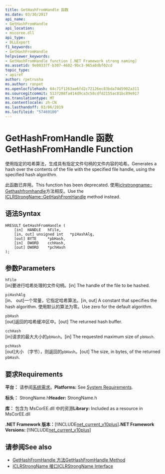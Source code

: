 ```yaml
---
title: GetHashFromHandle 函数
ms.date: 03/30/2017
api_name:
- GetHashFromHandle
api_location:
- mscoree.dll
api_type:
- DLLExport
f1_keywords:
- GetHashFromHandle
helpviewer_keywords:
- GetHashFromHandle function [.NET Framework strong naming]
ms.assetid: 9e00337f-b307-4602-9bc3-965a8dbf02cd
topic_type:
- apiref
author: rpetrusha
ms.author: ronpet
ms.openlocfilehash: 64c71f1263ae6fd2c72126ec83bda74d5902a311
ms.sourcegitcommit: 5137208fa414d9ca3c58cdfd2155ac81bc89e917
ms.translationtype: MT
ms.contentlocale: zh-CN
ms.lasthandoff: 03/06/2019
ms.locfileid: "57469100"
---
```

# <a name="gethashfromhandle-function"></a><span data-ttu-id="383f9-102">GetHashFromHandle 函数</span><span class="sxs-lookup"><span data-stu-id="383f9-102">GetHashFromHandle Function</span></span>
<span data-ttu-id="383f9-103">使用指定的哈希算法，生成具有指定文件句柄的文件内容的哈希。</span><span class="sxs-lookup"><span data-stu-id="383f9-103">Generates a hash over the contents of the file with the specified file handle, using the specified hash algorithm.</span></span>  
  
 <span data-ttu-id="383f9-104">此函数已弃用。</span><span class="sxs-lookup"><span data-stu-id="383f9-104">This function has been deprecated.</span></span> <span data-ttu-id="383f9-105">使用[iclrstrongname:: Gethashfromhandle](../../../../docs/framework/unmanaged-api/hosting/iclrstrongname-gethashfromhandle-method.md)方法相反。</span><span class="sxs-lookup"><span data-stu-id="383f9-105">Use the [ICLRStrongName::GetHashFromHandle](../../../../docs/framework/unmanaged-api/hosting/iclrstrongname-gethashfromhandle-method.md) method instead.</span></span>  
  
## <a name="syntax"></a><span data-ttu-id="383f9-106">语法</span><span class="sxs-lookup"><span data-stu-id="383f9-106">Syntax</span></span>  
  
```  
HRESULT GetHashFromHandle (  
    [in]  HANDLE   hFile,  
    [in, out] unsigned int   *piHashAlg,  
    [out] BYTE     *pbHash,  
    [in]  DWORD    cchHash,  
    [out] DWORD    *pchHash  
);  
```  
  
## <a name="parameters"></a><span data-ttu-id="383f9-107">参数</span><span class="sxs-lookup"><span data-stu-id="383f9-107">Parameters</span></span>  
 `hFile`  
 <span data-ttu-id="383f9-108">[in]要进行哈希处理的文件句柄。</span><span class="sxs-lookup"><span data-stu-id="383f9-108">[in] The handle of the file to be hashed.</span></span>  
  
 `piHashAlg`  
 <span data-ttu-id="383f9-109">[in、 out]一个常量，它指定哈希算法。</span><span class="sxs-lookup"><span data-stu-id="383f9-109">[in, out] A constant that specifies the hash algorithm.</span></span> <span data-ttu-id="383f9-110">使用默认的算法为零。</span><span class="sxs-lookup"><span data-stu-id="383f9-110">Use zero for the default algorithm.</span></span>  
  
 `pbHash`  
 <span data-ttu-id="383f9-111">[out]返回的哈希缓冲区中。</span><span class="sxs-lookup"><span data-stu-id="383f9-111">[out] The returned hash buffer.</span></span>  
  
 `cchHash`  
 <span data-ttu-id="383f9-112">[in]请求的最大大小的`pbHash`。</span><span class="sxs-lookup"><span data-stu-id="383f9-112">[in] The requested maximum size of `pbHash`.</span></span>  
  
 `pchHash`  
 <span data-ttu-id="383f9-113">[out]大小 （字节），则返回的`pbHash`。</span><span class="sxs-lookup"><span data-stu-id="383f9-113">[out] The size, in bytes, of the returned `pbHash`.</span></span>  
  
## <a name="requirements"></a><span data-ttu-id="383f9-114">要求</span><span class="sxs-lookup"><span data-stu-id="383f9-114">Requirements</span></span>  
 <span data-ttu-id="383f9-115">**平台：** 请参阅[系统需求](../../../../docs/framework/get-started/system-requirements.md)。</span><span class="sxs-lookup"><span data-stu-id="383f9-115">**Platforms:** See [System Requirements](../../../../docs/framework/get-started/system-requirements.md).</span></span>  
  
 <span data-ttu-id="383f9-116">**标头：** StrongName.h</span><span class="sxs-lookup"><span data-stu-id="383f9-116">**Header:** StrongName.h</span></span>  
  
 <span data-ttu-id="383f9-117">**库：** 包含为 MsCorEE.dll 中的资源</span><span class="sxs-lookup"><span data-stu-id="383f9-117">**Library:** Included as a resource in MsCorEE.dll</span></span>  
  
 <span data-ttu-id="383f9-118">**.NET Framework 版本：**[!INCLUDE[net_current_v10plus](../../../../includes/net-current-v10plus-md.md)]</span><span class="sxs-lookup"><span data-stu-id="383f9-118">**.NET Framework Versions:** [!INCLUDE[net_current_v10plus](../../../../includes/net-current-v10plus-md.md)]</span></span>  
  
## <a name="see-also"></a><span data-ttu-id="383f9-119">请参阅</span><span class="sxs-lookup"><span data-stu-id="383f9-119">See also</span></span>
- [<span data-ttu-id="383f9-120">GetHashFromHandle 方法</span><span class="sxs-lookup"><span data-stu-id="383f9-120">GetHashFromHandle Method</span></span>](../../../../docs/framework/unmanaged-api/hosting/iclrstrongname-gethashfromhandle-method.md)
- [<span data-ttu-id="383f9-121">ICLRStrongName 接口</span><span class="sxs-lookup"><span data-stu-id="383f9-121">ICLRStrongName Interface</span></span>](../../../../docs/framework/unmanaged-api/hosting/iclrstrongname-interface.md)
